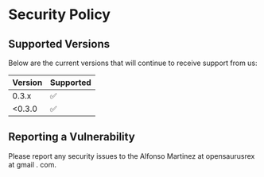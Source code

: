 # Security Policy

## Supported Versions

Below are the current versions that will continue to receive support from us:

| Version | Supported          |
|---------|--------------------|
| 0.3.x   | :white_check_mark: |
| <0.3.0  | :white_check_mark: |

## Reporting a Vulnerability

Please report any security issues to the Alfonso Martinez at opensaurusrex at gmail . com.
